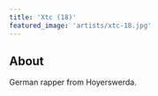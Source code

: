 ```yaml
---
title: 'Xtc (18)'
featured_image: 'artists/xtc-18.jpg'
---
```


## About

German rapper from Hoyerswerda.
